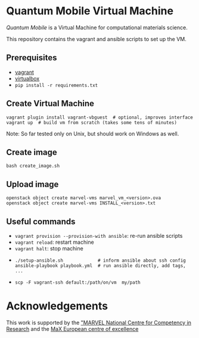 # Quantum Mobile Virtual Machine

*Quantum Mobile* is a Virtual Machine for computational materials science.

This repository contains the vagrant and ansible scripts to set up the VM.

## Prerequisites

- [vagrant](https://www.vagrantup.com/downloads.html)
- [virtualbox](https://www.virtualbox.org/wiki/Downloads)
- `pip install -r requirements.txt`

## Create Virtual Machine

```
vagrant plugin install vagrant-vbguest  # optional, improves interface
vagrant up  # build vm from scratch (takes some tens of minutes)
```

Note: So far tested only on Unix, but should work on Windows as well.

## Create image
```
bash create_image.sh
```

## Upload image
```
openstack object create marvel-vms marvel_vm_<version>.ova
openstack object create marvel-vms INSTALL_<version>.txt
```


## Useful commands

 * `vagrant provision --provision-with ansible`: re-run ansible scripts
 * `vagrant reload`: restart machine
 * `vagrant halt`: stop machine
 * ```
   ./setup-ansible.sh             # inform ansible about ssh config
   ansible-playbook playbook.yml  # run ansible directly, add tags, ...
   ```
 * ```scp -F vagrant-ssh default:/path/on/vm  my/path```

# Acknowledgements

This work is supported by the ["MARVEL National Centre for Competency in
Research](http://nccr-marvel.ch) and the [MaX European centre of
excellence](http://www.max-centre.eu/)


